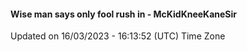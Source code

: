 #### Wise man says only fool rush in - McKidKneeKaneSir
Updated on 16/03/2023 - 16:13:52 (UTC) Time Zone
